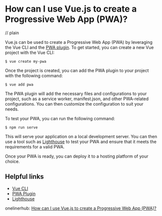 # How can I use Vue.js to create a Progressive Web App (PWA)?
// plain

Vue.js can be used to create a Progressive Web App (PWA) by leveraging the Vue CLI and the [PWA plugin](https://github.com/vuejs/vue-cli/tree/dev/packages/%40vue/cli-plugin-pwa). To get started, you can create a new Vue project with the Vue CLI:

```
$ vue create my-pwa
```

Once the project is created, you can add the PWA plugin to your project with the following command:

```
$ vue add pwa
```

The PWA plugin will add the necessary files and configurations to your project, such as a service worker, manifest.json, and other PWA-related configurations. You can then customize the configuration to suit your needs.

To test your PWA, you can run the following command:

```
$ npm run serve
```

This will serve your application on a local development server. You can then use a tool such as [Lighthouse](https://developers.google.com/web/tools/lighthouse) to test your PWA and ensure that it meets the requirements for a valid PWA.

Once your PWA is ready, you can deploy it to a hosting platform of your choice.

## Helpful links
- [Vue CLI](https://cli.vuejs.org/)
- [PWA Plugin](https://github.com/vuejs/vue-cli/tree/dev/packages/%40vue/cli-plugin-pwa)
- [Lighthouse](https://developers.google.com/web/tools/lighthouse)

onelinerhub: [How can I use Vue.js to create a Progressive Web App (PWA)?](https://onelinerhub.com/vue.js/how-can-i-use-vue-js-to-create-a-progressive-web-app--pwa-)
